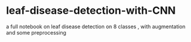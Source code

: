 # leaf-disease-detection-with-CNN
a full notebook on leaf disease detection on 8 classes , with augmentation and some preprocessing
